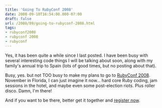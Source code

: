 ```yaml
---
title: 'Going To RubyConf 2008'
date: 2008-09-10T16:54:00.000-07:00
draft: false
url: /2008/09/going-to-rubyconf-2008.html
tags: 
- rubyconf2008
- rubyconf 2008
- rubyconf
---
```


Yes, it has been quite a while since I last posted. I have been busy with several interesting code things I will be talking about soon, along with my family's annual trip to Spain (lots of good times, but no posting about that).  
  
Busy, yes. but not TOO busy to make my plans to go to [RubyConf 2008](http://www.rubyconf.org/). November in Florida, I can just imagine it now... hard core Ruby coding, jam sessions in the hotel, and maybe even some post-election riots. Plus roller disco. Damn, I'm there!  
  
And if you want to be there, better get it together and [register now](https://www.regonline.com/rubyconf2008).